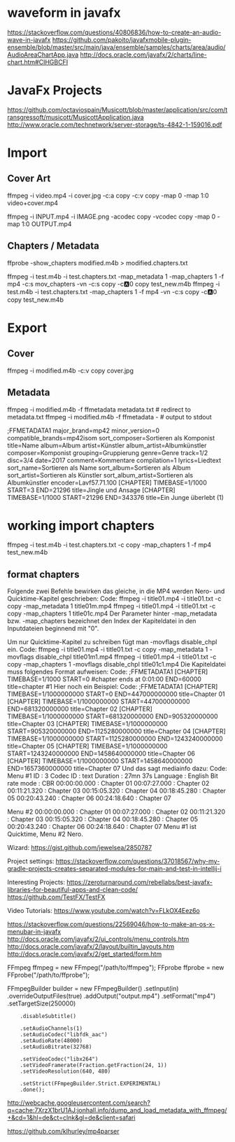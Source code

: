 # waveform in javafx
https://stackoverflow.com/questions/40806836/how-to-create-an-audio-wave-in-javafx
https://github.com/pakoito/javafxmobile-plugin-ensemble/blob/master/src/main/java/ensemble/samples/charts/area/audio/AudioAreaChartApp.java
http://docs.oracle.com/javafx/2/charts/line-chart.htm#CIHGBCFI

# JavaFx Projects
https://github.com/octaviospain/Musicott/blob/master/application/src/com/transgressoft/musicott/MusicottApplication.java
http://www.oracle.com/technetwork/server-storage/ts-4842-1-159016.pdf





# Import
## Cover Art
ffmpeg -i video.mp4 -i cover.jpg -c:a copy -c:v copy -map 0 -map 1:0 video+cover.mp4

ffmpeg -i INPUT.mp4 -i IMAGE.png -acodec copy -vcodec copy -map 0 -map 1:0 OUTPUT.mp4



## Chapters / Metadata
ffprobe -show_chapters modified.m4b > modified.chapters.txt


ffmpeg -i test.m4b -i test.chapters.txt -map_metadata 1 -map_chapters 1 -f mp4 -c:s mov_chapters -vn -c:s copy -c:a:0 copy test_new.m4b
ffmpeg -i test.m4b -i test.chapters.txt -map_chapters 1 -f mp4 -vn -c:s copy -c:a:0 copy test_new.m4b


# Export

## Cover
ffmpeg -i modified.m4b -c:v copy cover.jpg







## Metadata
ffmpeg -i modified.m4b -f ffmetadata metadata.txt # redirect to metadata.txt
ffmpeg -i modified.m4b -f ffmetadata - # output to stdout

;FFMETADATA1
major_brand=mp42
minor_version=0
compatible_brands=mp42isom
sort_composer=Sortieren als Komponist
title=Name
album=Album
artist=Künstler
album_artist=Albumkünstler
composer=Komponist
grouping=Gruppierung
genre=Genre
track=1/2
disc=3/4
date=2017
comment=Kommentare
compilation=1
lyrics=Liedtext
sort_name=Sortieren als Name
sort_album=Sortieren als Album
sort_artist=Sortieren als Künstler
sort_album_artist=Sortieren als Albumkünstler
encoder=Lavf57.71.100
[CHAPTER]
TIMEBASE=1/1000
START=3
END=21296
title=Jingle und Ansage
[CHAPTER]
TIMEBASE=1/1000
START=21296
END=343376
title=Ein Junge überlebt (1)


# working import chapters
ffmpeg -i test.m4b -i test.chapters.txt -c copy -map_chapters 1 -f mp4 test_new.m4b
## format chapters


Folgende zwei Befehle bewirken das gleiche, in die MP4 werden Nero- und Quicktime-Kapitel geschrieben:
Code:
ffmpeg -i title01.mp4 -i title01.txt -c copy -map_metadata 1 title01m.mp4
ffmpeg -i title01.mp4 -i title01.txt -c copy -map_chapters 1 title01c.mp4
Der Parameter hinter -map_metadata bzw. -map_chapters bezeichnet den Index der Kapiteldatei in den Inputdateien beginnend mit "0".

Um nur Quicktime-Kapitel zu schreiben fügt man -movflags disable_chpl ein.
Code:
ffmpeg -i title01.mp4 -i title01.txt -c copy -map_metadata 1 -movflags disable_chpl title01m1.mp4
ffmpeg -i title01.mp4 -i title01.txt -c copy -map_chapters 1 -movflags disable_chpl title01c1.mp4
Die Kapiteldatei muss folgendes Format aufweisen:
Code:
;FFMETADATA1
[CHAPTER]
TIMEBASE=1/1000
START=0
#chapter ends at 0:01:00
END=60000
title=chapter \#1
Hier noch ein Beispiel:
Code:
;FFMETADATA1
[CHAPTER]
TIMEBASE=1/1000000000
START=0
END=447000000000
title=Chapter 01
[CHAPTER]
TIMEBASE=1/1000000000
START=447000000000
END=681320000000
title=Chapter 02
[CHAPTER]
TIMEBASE=1/1000000000
START=681320000000
END=905320000000
title=Chapter 03
[CHAPTER]
TIMEBASE=1/1000000000
START=905320000000
END=1125280000000
title=Chapter 04
[CHAPTER]
TIMEBASE=1/1000000000
START=1125280000000
END=1243240000000
title=Chapter 05
[CHAPTER]
TIMEBASE=1/1000000000
START=1243240000000
END=1458640000000
title=Chapter 06
[CHAPTER]
TIMEBASE=1/1000000000
START=1458640000000
END=1657360000000
title=Chapter 07
Und das sagt mediainfo dazu:
Code:
Menu #1
ID                                       : 3
Codec ID                                 : text
Duration                                 : 27mn 37s
Language                                 : English
Bit rate mode                            : CBR
00:00:00.000                             : Chapter 01
00:07:27.000                             : Chapter 02
00:11:21.320                             : Chapter 03
00:15:05.320                             : Chapter 04
00:18:45.280                             : Chapter 05
00:20:43.240                             : Chapter 06
00:24:18.640                             : Chapter 07

Menu #2
00:00:00.000                             : Chapter 01
00:07:27.000                             : Chapter 02
00:11:21.320                             : Chapter 03
00:15:05.320                             : Chapter 04
00:18:45.280                             : Chapter 05
00:20:43.240                             : Chapter 06
00:24:18.640                             : Chapter 07
Menu #1 ist Quicktime, Menu #2 Nero.


Wizard:
https://gist.github.com/jewelsea/2850787

Project settings:
https://stackoverflow.com/questions/37018567/why-my-gradle-projects-creates-separated-modules-for-main-and-test-in-intellij-i


Interesting Projects:
https://zeroturnaround.com/rebellabs/best-javafx-libraries-for-beautiful-apps-and-clean-code/
https://github.com/TestFX/TestFX

Video Tutorials:
https://www.youtube.com/watch?v=FLkOX4Eez6o


https://stackoverflow.com/questions/22569046/how-to-make-an-os-x-menubar-in-javafx
http://docs.oracle.com/javafx/2/ui_controls/menu_controls.htm
http://docs.oracle.com/javafx/2/layout/builtin_layouts.htm
http://docs.oracle.com/javafx/2/get_started/form.htm



FFmpeg ffmpeg = new FFmpeg("/path/to/ffmpeg");
FFprobe ffprobe = new FFprobe("/path/to/ffprobe");

FFmpegBuilder builder = new FFmpegBuilder()
    .setInput(in)
    .overrideOutputFiles(true)
    .addOutput("output.mp4")
        .setFormat("mp4")
        .setTargetSize(250000)

        .disableSubtitle()

        .setAudioChannels(1)
        .setAudioCodec("libfdk_aac")
        .setAudioRate(48000)
        .setAudioBitrate(32768)

        .setVideoCodec("libx264")
        .setVideoFramerate(Fraction.getFraction(24, 1))
        .setVideoResolution(640, 480)

        .setStrict(FFmpegBuilder.Strict.EXPERIMENTAL)
        .done();


http://webcache.googleusercontent.com/search?q=cache:7XrzX1brU1AJ:jonhall.info/dump_and_load_metadata_with_ffmpeg/+&cd=1&hl=de&ct=clnk&gl=de&client=safari

https://github.com/klhurley/mp4parser